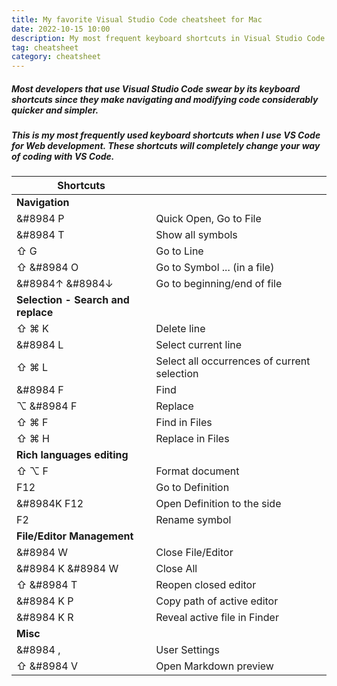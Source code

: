 ```yaml
---
title: My favorite Visual Studio Code cheatsheet for Mac
date: 2022-10-15 10:00
description: My most frequent keyboard shortcuts in Visual Studio Code
tag: cheatsheet
category: cheatsheet
---
```


##### Most developers that use Visual Studio Code swear by its keyboard shortcuts since they make navigating and modifying code considerably quicker and simpler.

##### This is my most frequently used keyboard shortcuts when I use VS Code for Web development. These shortcuts will completely change your way of coding with VS Code.

| **Shortcuts**             |                            |
| ---                                   | ---                        |
| **Navigation**                        |                            |
| &#8984 P                              | Quick Open, Go to File     | 
| &#8984 T                              | Show all symbols           | 
| &#8679; G                             | Go to Line                 |
| &#8679; &#8984 O                      | Go to Symbol ... (in a file)                 |
| &#8984&uarr; &#8984&darr;             | Go to beginning/end of file|
| **Selection - Search and replace**    |                            |
| &#8679; &#8984; K                     | Delete line                |
| &#8984 L                              | Select current line        |
| &#8679; &#8984; L                     | Select all occurrences of current selection |
| &#8984 F                              | Find |
| &#8997; &#8984 F                      | Replace |
| &#8679; &#8984; F                     | Find in Files |
| &#8679; &#8984; H                     | Replace in Files |
| **Rich languages editing**            |             |
| &#8679; &#8997; F                     | Format document |
| F12                                   | Go to Definition |
| &#8984K F12                           | Open Definition to the side |
| F2                                    | Rename symbol               |
| **File/Editor Management**            |                             |
| &#8984 W                              | Close File/Editor           |
| &#8984 K &#8984 W                     | Close All                   |
| &#8679; &#8984 T                      | Reopen closed editor        |
| &#8984 K P                            | Copy path of active editor  |
| &#8984 K R                            | Reveal active file in Finder|
| **Misc**                              |                             |
| &#8984 ,                              | User Settings               |
| &#8679; &#8984 V                      | Open Markdown preview       |
